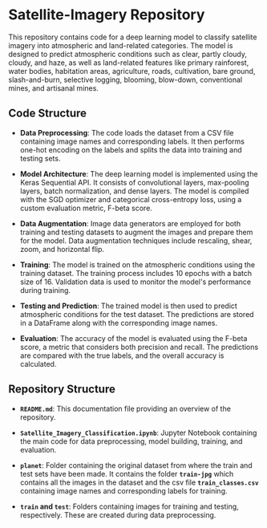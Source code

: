 # Satellite-Imagery Repository

This repository contains code for a deep learning model to classify satellite imagery into atmospheric and land-related categories. The model is designed to predict atmospheric conditions such as clear, partly cloudy, cloudy, and haze, as well as land-related features like primary rainforest, water bodies, habitation areas, agriculture, roads, cultivation, bare ground, slash-and-burn, selective logging, blooming, blow-down, conventional mines, and artisanal mines.

## Code Structure

- **Data Preprocessing**: The code loads the dataset from a CSV file containing image names and corresponding labels. It then performs one-hot encoding on the labels and splits the data into training and testing sets.

- **Model Architecture**: The deep learning model is implemented using the Keras Sequential API. It consists of convolutional layers, max-pooling layers, batch normalization, and dense layers. The model is compiled with the SGD optimizer and categorical cross-entropy loss, using a custom evaluation metric, F-beta score.

- **Data Augmentation**: Image data generators are employed for both training and testing datasets to augment the images and prepare them for the model. Data augmentation techniques include rescaling, shear, zoom, and horizontal flip.

- **Training**: The model is trained on the atmospheric conditions using the training dataset. The training process includes 10 epochs with a batch size of 16. Validation data is used to monitor the model's performance during training.

- **Testing and Prediction**: The trained model is then used to predict atmospheric conditions for the test dataset. The predictions are stored in a DataFrame along with the corresponding image names.

- **Evaluation**: The accuracy of the model is evaluated using the F-beta score, a metric that considers both precision and recall. The predictions are compared with the true labels, and the overall accuracy is calculated.

## Repository Structure

- **`README.md`**: This documentation file providing an overview of the repository.

- **`Satellite_Imagery_Classification.ipynb`**: Jupyter Notebook containing the main code for data preprocessing, model building, training, and evaluation.

- **`planet`**: Folder containing the original dataset from where the train and test sets have been made. It contains the folder **`train-jpg`** which contains all the images in the dataset and the csv file **`train_classes.csv`** containing image names and corresponding labels for training.

- **`train` and `test`**: Folders containing images for training and testing, respectively. These are created during data preprocessing.
